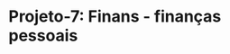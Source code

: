 <h1>Projeto-7: Finans - finanças pessoais</h1>
<a href: "https://user-images.githubusercontent.com/97393143/162803202-bc187d57-17cf-44a8-960e-87de84993e92.png">
